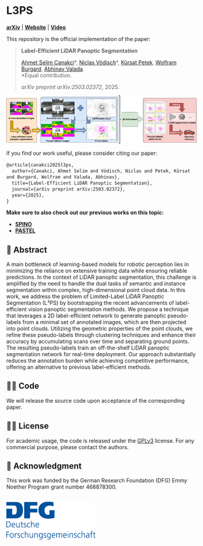 # L3PS
[**arXiv**](https://arxiv.org/abs/2503.02372) | [**Website**](https://l3ps.cs.uni-freiburg.de/) | [**Video**](https://youtu.be/389jPL83OTI)

This repository is the official implementation of the paper:

> **Label-Efficient LiDAR Panoptic Segmentation**
>
> [Ahmet Selim Canakci]()&ast;, [Niclas Vödisch](https://vniclas.github.io/)&ast;, [Kürsat Petek](http://www2.informatik.uni-freiburg.de/~petek/), [Wolfram Burgard](https://www.utn.de/person/wolfram-burgard/), [Abhinav Valada](https://rl.uni-freiburg.de/people/valada). <br>
> &ast;Equal contribution. <br> 
> 
> *arXiv preprint arXiv:2503.02372*, 2025.

<p align="center">
  <img src="./assets/l3ps_overview.png" alt="Overview of L3PS approach" width="800" />
</p>

If you find our work useful, please consider citing our paper:
```
@article{canakci2025l3ps,
  author={Canakci, Ahmet Selim and Vödisch, Niclas and Petek, Kürsat and Burgard, Wolfram and Valada, Abhinav},
  title={Label-Efficient LiDAR Panoptic Segmentation},
  journal={arXiv preprint arXiv:2503.02372},
  year={2025},
}
```

**Make sure to also check out our previous works on this topic:**
- [**SPINO**](https://github.com/robot-learning-freiburg/SPINO)
- [**PASTEL**](https://github.com/robot-learning-freiburg/PASTEL)


## 📔 Abstract

A main bottleneck of learning-based models for robotic perception lies in minimizing the reliance on extensive training data while ensuring reliable predictions. In the context of LiDAR panoptic segmentation, this challenge is amplified by the need to handle the dual tasks of semantic and instance segmentation within complex, high-dimensional point cloud data. In this work, we address the problem of Limited-Label LiDAR Panoptic Segmentation (L³PS) by bootstrapping the recent advancements of label-efficient vision panoptic segmentation methods. We propose a technique that leverages a 2D label-efficient network to generate panoptic pseudo-labels from a minimal set of annotated images, which are then projected into point clouds. Utilizing the geometric properties of the point clouds, we refine these pseudo-labels through clustering techniques and enhance their accuracy by accumulating scans over time and separating ground points. The resulting pseudo-labels train an off-the-shelf LiDAR panoptic segmentation network for real-time deployment. Our approach substantially reduces the annotation burden while achieving competitive performance, offering an alternative to previous label-efficient methods.


## 👩‍💻 Code

We will release the source code upon acceptance of the corresponding paper.


## 👩‍⚖️  License

For academic usage, the code is released under the [GPLv3](https://www.gnu.org/licenses/gpl-3.0.en.html) license.
For any commercial purpose, please contact the authors.


## 🙏 Acknowledgment

This work was funded by the German Research Foundation (DFG) Emmy Noether Program grant number 468878300.
<br><br>
<p float="left">
  <a href="https://www.dfg.de/en/research_funding/programmes/individual/emmy_noether/index.html"><img src="./assets/dfg_logo.png" alt="drawing" height="100"/></a>  
</p>
